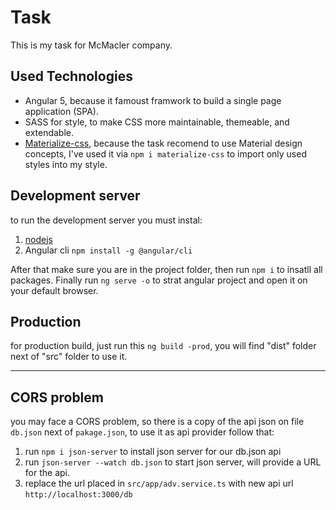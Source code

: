# Task

This is my task for McMacler company.


## Used Technologies

* Angular 5, because it famoust framwork to build a single page application (SPA).
* SASS for style, to make CSS more maintainable, themeable, and extendable.
* [Materialize-css](http://materializecss.com/), because the task recomend to use Material design concepts, I've used it via `npm i materialize-css` to import only used styles into my style.


## Development server

to run the development server you must instal:
1. [nodejs](https://nodejs.org/)
1. Angular cli `npm install -g @angular/cli`

After that make sure you are in the project folder, then run `npm i` to insatll all packages.
Finally run `ng serve -o` to strat angular project and open it on your default browser.

## Production

for production build, just run this `ng build -prod`, you will find "dist" folder next of "src" folder to use it.


---------------

## CORS problem

you may face a CORS problem, so there is a copy of the api json on file `db.json` next of `pakage.json`, to use it as api provider follow that:
1. run `npm i json-server` to install json server for our db.json api
1. run `json-server --watch db.json` to start json server, will provide a URL for the api.
1. replace the url placed in `src/app/adv.service.ts` with new api url `http://localhost:3000/db`
